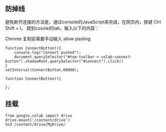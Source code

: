 ## 防掉线

避免断开连接的方法是，通过console的JavaScript来完成，在网页内，按键 Ctrl Shift + I， 跳到cosole的tab，输入以下的内容：

Chrome 复制前需要手动输入 allow pasting
```
function ConnectButton(){
    console.log("Connect pushed"); 
    document.querySelector("#top-toolbar > colab-connect-button").shadowRoot.querySelector("#connect").click() 
}
setInterval(ConnectButton,60000);
```
```
function ConnectButton(){
    
};
```

## 挂载
```
from google.colab import drive
drive.mount('/content/drive')
%cd /content/drive/MyDrive/
```
